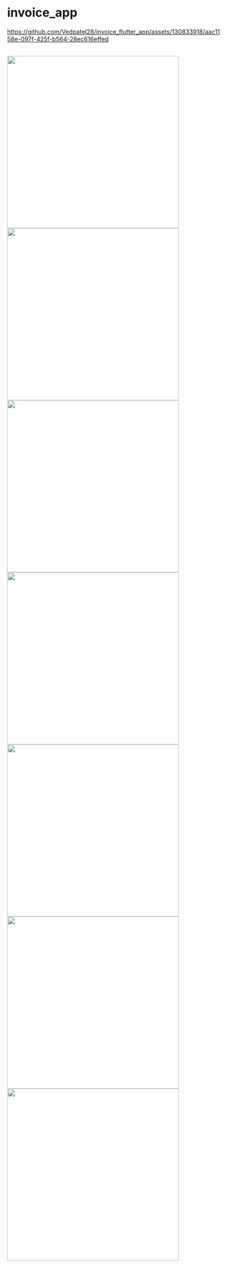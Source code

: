 # invoice_app

https://github.com/Vedpatel28/invoice_flutter_app/assets/130833918/aac1158e-097f-425f-b564-28ec616effed

<br>
<img src = "https://github.com/Vedpatel28/invoice_flutter_app/assets/130833918/69da3db1-a19f-4ffa-a111-1a247d03489b" height = "400"></img>
<img src = "https://github.com/Vedpatel28/invoice_flutter_app/assets/130833918/d0a3c070-a2c6-4ef8-93a4-1e8059fb74b7" height = "400"></img>
<img src = "https://github.com/Vedpatel28/invoice_flutter_app/assets/130833918/85b56825-0633-4864-ab14-884da74282eb" height = "400"></img>
<img src = "https://github.com/Vedpatel28/invoice_flutter_app/assets/130833918/b03cc831-3853-4212-8c6e-db17d0f5c0bb" height = "400"></img>
<img src = "https://github.com/Vedpatel28/invoice_flutter_app/assets/130833918/a4e0b4af-d51e-4df9-b122-01d217508101" height = "400"></img>
<img src = "https://github.com/Vedpatel28/invoice_flutter_app/assets/130833918/6d86b2b8-7ac2-4f3a-8a32-21c235c543c6" height = "400"></img>
<img src = "https://github.com/Vedpatel28/invoice_flutter_app/assets/130833918/7a68ba06-bdb7-4f59-9d12-fec4fea5fe4a" height = "400"></img>

